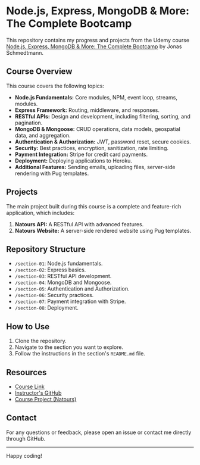 # Node.js, Express, MongoDB & More: The Complete Bootcamp

This repository contains my progress and projects from the Udemy course [Node.js, Express, MongoDB & More: The Complete Bootcamp](https://www.udemy.com/course/nodejs-express-mongodb-bootcamp/) by Jonas Schmedtmann.

## Course Overview

This course covers the following topics:

- **Node.js Fundamentals:** Core modules, NPM, event loop, streams, modules.
- **Express Framework:** Routing, middleware, and responses.
- **RESTful APIs:** Design and development, including filtering, sorting, and pagination.
- **MongoDB & Mongoose:** CRUD operations, data models, geospatial data, and aggregation.
- **Authentication & Authorization:** JWT, password reset, secure cookies.
- **Security:** Best practices, encryption, sanitization, rate limiting.
- **Payment Integration:** Stripe for credit card payments.
- **Deployment:** Deploying applications to Heroku.
- **Additional Features:** Sending emails, uploading files, server-side rendering with Pug templates.

## Projects

The main project built during this course is a complete and feature-rich application, which includes:

1. **Natours API:** A RESTful API with advanced features.
2. **Natours Website:** A server-side rendered website using Pug templates.

## Repository Structure

- `/section-01`: Node.js fundamentals.
- `/section-02`: Express basics.
- `/section-03`: RESTful API development.
- `/section-04`: MongoDB and Mongoose.
- `/section-05`: Authentication and Authorization.
- `/section-06`: Security practices.
- `/section-07`: Payment integration with Stripe.
- `/section-08`: Deployment.

## How to Use

1. Clone the repository.
2. Navigate to the section you want to explore.
3. Follow the instructions in the section's `README.md` file.

## Resources

- [Course Link](https://www.udemy.com/course/nodejs-express-mongodb-bootcamp/)
- [Instructor's GitHub](https://github.com/jonasschmedtmann)
- [Course Project (Natours)](https://www.natours.dev)

## Contact

For any questions or feedback, please open an issue or contact me directly through GitHub.

---

Happy coding!
